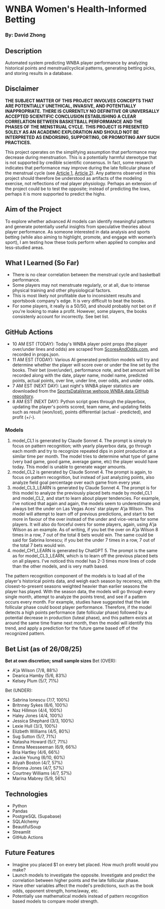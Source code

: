 # WNBA Women's Health-Informed Betting
### By: David Zhong

## Description
Automated system predicting WNBA player performance by analyzing historical points and menstrual/cyclical patterns, generating betting picks, and storing results in a database.

## Disclaimer
**THE SUBJECT MATTER OF THIS PROJECT INVOLVES CONCEPTS THAT ARE POTENTIALLY UNETHICAL, INVASIVE, AND POTENTIALLY INAPPROPRIATE.**
**THERE IS CURRENTLY NO DEFINITIVE OR UNIVERSALLY ACCEPTED SCIENTIFIC CONCLUSION ESTABLISHING A CLEAR CORRELATION BETWEEN BASKETBALL PERFORMANCE AND THE PHASES OF THE MENSTRUAL CYCLE.**
**THIS PROJECT IS PRESENTED SOLELY AS AN ACADEMIC EXPLORATION AND SHOULD NOT BE INTERPRETED AS ENDORSING, SUPPORTING, OR PROMOTING ANY SUCH PRACTICES.**

This project operates on the simplifying assumption that performance may decrease during menstruation. This is a potentially harmful stereotype that is not supported by credible scientific consensus. In fact, some research indicates that performance may improve during the late follicular phase of the menstrual cycle (see [Article 1](https://pubmed.ncbi.nlm.nih.gov/38059487/), [Article 2](https://pmc.ncbi.nlm.nih.gov/articles/PMC10047984/)). Any patterns observed in this project should therefore be understood as artifacts of the modeling exercise, not reflections of real player physiology. Perhaps an extension of the project could be to test the opposite; instead of predicting the lows, perhaps it is more supported to predict the highs.

## Aim of the Project
To explore whether advanced AI models can identify meaningful patterns and generate potentially useful insights from speculative theories about player performance. As someone interested in data analysis and sports betting (while also aiming to highlight, promote, and engage with women’s sport), I am testing how these tools perform when applied to complex and less-studied areas.

## What I Learned (So Far)
- There is no clear correlation between the menstrual cycle and basketball performance.
- Some players may not menstruate regularly, or at all, due to intense physical training and other physiological factors.
- This is most likely not profitable due to inconsistent results and sportsbook company's edge. It is very difficult to beat the books.
- For some players, it really is a 50/50, and should probably not bet on if you're looking to make a profit. However, some players, the books consistenly account for incorrectly. See bet list.

## GitHub Actions
- 10 AM EST (TODAY): Today's WNBA player point props (the player over/under lines and odds) are scraped from [ScoresAndOdds.com](https://www.scoresandodds.com/wnba/props), and recorded in props.json.
- 11 AM EST (TODAY): Various AI generated prediction models will try and determine whether the player will score over or under the line set by the books. Their bet (over/under), performance note, and bet amount will be recorded along with the date, player name, model name, predicted points, actual points, over line, under line, over odds, and under odds.
- 7 AM EST (NEXT DAY): Last night's WNBA player statistics are downloaded from the [SportsDataVerse wehoop WNBA data GitHub repository](https://github.com/sportsdataverse/wehoop-wnba-data).
- 8 AM EST (NEXT DAY): Python script goes through the playerbox, updating the player's points scored, team name, and updating fields such as result (won/lost), points differential (actual - predicted), and profit (+/-).


### Models
1. model_CL1 is generated by Claude Sonnet 4. The prompt is simply to focus on pattern recognition; with yearly playerbox data, go through each month and try to recognize repeated dips in point production at a similar time per month. The model tries to determine what type of game (very bad game, good game, average game, etc) the player would have today. This model is unable to generate wager amounts.
2. model_CL2 is generated by Claude Sonnet 4. The prompt is again, to focus on pattern recognition, but instead of just analyzing points, also analyze field goal percentage over each game from every year.
3. model_CL3_LEARN is generated by Claude Sonnet 4. The prompt is for this model to analyze the previously placed bets made by model_CL1 and model_CL2, and start to learn about player tendencies. For example, I've noticed that again and again, the models seem to underestimate and always bet the under on Las Vegas Aces' star player A'ja Wilson. This model will attempt to learn off of previous predictions, and start to bet more in favour of the over instead of the under and vice-versa for some players. It will also do forceful overs for some players, again, using A'ja Wilson as an example. As of writing, if you bet the over on A'ja Wilson 8 times in a row, 7 out of the total 8 bets would win. The same could be said for Sabrina Ionescu; if you bet the under 7 times in a row, 7 out of the total 7 bets would win.
4. model_CH1_LEARN is generated by ChatGPT 5. The prompt is the same as for model_CL3_LEARN, which is to learn off the previous placed bets on all players. I've noticed this model has 2-3 times more lines of code than the other models, and is very math based.

The pattern recognition component of the models is to load all of the player's historical points data, and weigh each season by recenecy, with the closest-to-present seasons weighted heavier than earlier seasons the player has played. With the season data, the models will go through every single month, attempt to analyze the points trend, and see if a pattern occurs every month. For example, studies have suggested that the late follicular phase could boost player performance. Therefore, if the model detects a high points performance (late follicular phase) followed by a potential decrease in production (luteal phase), and this pattern exists at around the same time frame next month, then the model will identify this trend, and apply a prediction for the future game based off of the recognized pattern.


## Bet List (as of 26/08/25)
**Bet at own discretion; small sample sizes**
Bet (OVER):
- A'ja Wilson (7/8, 88%)
- Dearica Hamby (5/6, 83%)
- Kelsey Plum (5/7, 71%)


Bet (UNDER):
- Sabrina Ionescu (7/7, 100%)
- Britnney Sykes (6/6, 100%)
- Naz Hillmon (4/4, 100%)
- Haley Jones (4/4, 100%)
- Jessica Shephard (3/3, 100%)
- Lexie Hull (3/3, 100%)
- Elizbeth Williams (4/5, 80%)
- Sug Sutton (5/7, 71%)
- Natasha Howard (5/7, 71%)
- Emma Meesseeman (6/9, 66%)
- Bria Hartley (4/6, 66%)
- Jackie Young (6/10, 60%)
- Aliyah Boston (4/7, 57%)
- Brionna Jones (4/7, 57%)
- Courtney Williams (4/7, 57%)
- Marina Mabrey (5/9, 56%)



## Technologies
- Python
- Pandas
- PostgreSQL (Supabase)
- SQLAlchemy
- BeautifulSoup
- Streamlit
- GitHub Actions

## Future Features
- Imagine you placed $1 on every bet placed. How much profit would you make?
- Launch models to investigate the opposite. Investigate and predict the correlation between higher points and the late follicular phase.
- Have other variables affect the model's predictions, such as the book odds, opponent strength, home/away, etc.
- Potentially use mathematical models instead of pattern recognition based models to compare model strength.
